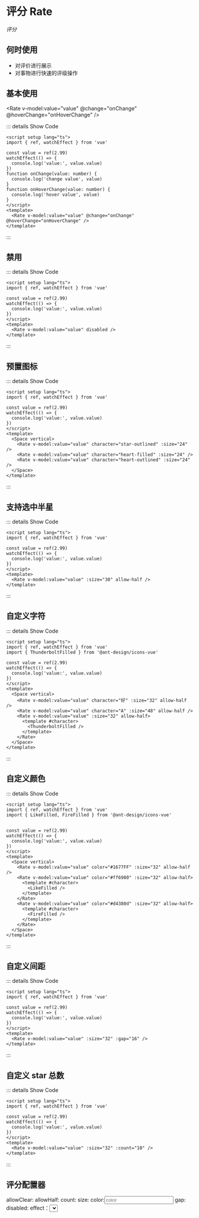 # 评分 Rate

<BackTop />
<Watermark fullscreen content="Vue Amazing UI" />

*评分*

## 何时使用

- 对评价进行展示
- 对事物进行快速的评级操作

<script setup lang="ts">
import { ref, watchEffect, reactive } from 'vue'
import { ThunderboltFilled, LikeFilled, FireFilled } from '@ant-design/icons-vue'

const value = ref(2.99)
const characterOptions = [
  {
    label: 'star-outlined',
    value: 'star-outlined'
  },
  {
    label: 'star-filled',
    value: 'star-filled'
  },
  {
    label: 'heart-outlined',
    value: 'heart-outlined'
  },
  {
    label: 'heart-filled',
    value: 'heart-filled'
  },
  {
    label: 'custom-character',
    value: 'custom-character'
  }
]
const state = reactive({
  allowClear: true,
  allowHalf: true,
  count: 5,
  character: 'star-filled',
  customCharacter: 'S',
  size: 36,
  color: '#fadb14',
  gap: 8,
  disabled: false,
  value: 3
})
const score = ref(2.5)
watchEffect(() => {
  console.log('value', value.value)
})
watchEffect(() => {
  console.log('score', score.value)
})
function onChange(value: number) {
  console.log('change value', value)
}
function onHoverChange(value: number) {
  console.log('hover value', value)
}
</script>

## 基本使用

<Rate v-model:value="value" @change="onChange" @hoverChange="onHoverChange" />

::: details Show Code

```vue
<script setup lang="ts">
import { ref, watchEffect } from 'vue'

const value = ref(2.99)
watchEffect(() => {
  console.log('value:', value.value)
})
function onChange(value: number) {
  console.log('change value', value)
}
function onHoverChange(value: number) {
  console.log('hover value', value)
}
</script>
<template>
  <Rate v-model:value="value" @change="onChange" @hoverChange="onHoverChange" />
</template>
```

:::

## 禁用

<Rate v-model:value="value" disabled />

::: details Show Code

```vue
<script setup lang="ts">
import { ref, watchEffect } from 'vue'

const value = ref(2.99)
watchEffect(() => {
  console.log('value:', value.value)
})
</script>
<template>
  <Rate v-model:value="value" disabled />
</template>
```

:::

## 预置图标

<Space vertical>
  <Rate v-model:value="value" character="star-outlined" :size="24" />
  <Rate v-model:value="value" character="heart-filled" :size="24" />
  <Rate v-model:value="value" character="heart-outlined" :size="24" />
</Space>

::: details Show Code

```vue
<script setup lang="ts">
import { ref, watchEffect } from 'vue'

const value = ref(2.99)
watchEffect(() => {
  console.log('value:', value.value)
})
</script>
<template>
  <Space vertical>
    <Rate v-model:value="value" character="star-outlined" :size="24" />
    <Rate v-model:value="value" character="heart-filled" :size="24" />
    <Rate v-model:value="value" character="heart-outlined" :size="24" />
  </Space>
</template>
```

:::

## 支持选中半星

<Rate v-model:value="value" :size="30" allow-half />

::: details Show Code

```vue
<script setup lang="ts">
import { ref, watchEffect } from 'vue'

const value = ref(2.99)
watchEffect(() => {
  console.log('value:', value.value)
})
</script>
<template>
  <Rate v-model:value="value" :size="30" allow-half />
</template>
```

:::

## 自定义字符

<Space vertical>
  <Rate v-model:value="value" character="好" :size="32" allow-half />
  <Rate v-model:value="value" character="A" :size="48" allow-half />
  <Rate v-model:value="value" :size="32" allow-half>
    <template #character>
      <ThunderboltFilled />
    </template>
  </Rate>
</Space>

::: details Show Code

```vue
<script setup lang="ts">
import { ref, watchEffect } from 'vue'
import { ThunderboltFilled } from '@ant-design/icons-vue'

const value = ref(2.99)
watchEffect(() => {
  console.log('value:', value.value)
})
</script>
<template>
  <Space vertical>
    <Rate v-model:value="value" character="好" :size="32" allow-half />
    <Rate v-model:value="value" character="A" :size="48" allow-half />
    <Rate v-model:value="value" :size="32" allow-half>
      <template #character>
        <ThunderboltFilled />
      </template>
    </Rate>
  </Space>
</template>
```

:::

## 自定义颜色

<Space vertical>
  <Rate v-model:value="value" color="#1677FF" :size="32" allow-half />
  <Rate v-model:value="value" color="#ff6900" :size="32" allow-half>
    <template #character>
      <LikeFilled />
    </template>
  </Rate>
  <Rate v-model:value="value" color="#d4380d" :size="32" allow-half>
    <template #character>
      <FireFilled />
    </template>
  </Rate>
</Space>

::: details Show Code

```vue
<script setup lang="ts">
import { ref, watchEffect } from 'vue'
import { LikeFilled, FireFilled } from '@ant-design/icons-vue'


const value = ref(2.99)
watchEffect(() => {
  console.log('value:', value.value)
})
</script>
<template>
  <Space vertical>
    <Rate v-model:value="value" color="#1677FF" :size="32" allow-half />
    <Rate v-model:value="value" color="#ff6900" :size="32" allow-half>
      <template #character>
        <LikeFilled />
      </template>
    </Rate>
    <Rate v-model:value="value" color="#d4380d" :size="32" allow-half>
      <template #character>
        <FireFilled />
      </template>
    </Rate>
  </Space>
</template>
```

:::

## 自定义间距

<Rate v-model:value="value" :size="32" :gap="16" />

::: details Show Code

```vue
<script setup lang="ts">
import { ref, watchEffect } from 'vue'

const value = ref(2.99)
watchEffect(() => {
  console.log('value:', value.value)
})
</script>
<template>
  <Rate v-model:value="value" :size="32" :gap="16" />
</template>
```

:::

## 自定义 star 总数

<Rate v-model:value="value" :size="32" :count="10" />

::: details Show Code

```vue
<script setup lang="ts">
import { ref, watchEffect } from 'vue'

const value = ref(2.99)
watchEffect(() => {
  console.log('value:', value.value)
})
</script>
<template>
  <Rate v-model:value="value" :size="32" :count="10" />
</template>
```

:::

## 评分配置器

<Row :gutter="[24, 12]">
  <Col :span="6">
    <Space gap="small" vertical> allowClear:<Switch v-model="state.allowClear" /> </Space>
  </Col>
  <Col :span="6">
    <Space gap="small" vertical> allowHalf:<Switch v-model="state.allowHalf" /> </Space>
  </Col>
  <Col :span="6">
    <Flex vertical> count:<Slider v-model:value="state.count" :min="3" :max="10" /> </Flex>
  </Col>
  <Col :span="6">
    <Flex vertical> size:<Slider v-model:value="state.size" :min="10" :max="100" /> </Flex>
  </Col>
  <Col :span="6">
    <Flex gap="small" vertical> color:<Input v-model:value="state.color" placeholder="color" /> </Flex>
  </Col>
  <Col :span="6">
    <Flex vertical> gap:<Slider v-model:value="state.gap" :min="0" :max="100" /> </Flex>
  </Col>
  <Col :span="6">
    <Space gap="small" vertical> disabled:<Switch v-model="state.disabled" /> </Space>
  </Col>
  <Col :span="6">
    <Flex gap="small" vertical> effect：<Select :options="characterOptions" v-model="state.character" /> </Flex>
  </Col>
  <Col :span="6" v-if="state.character === 'custom-character'">
    <Flex gap="small" vertical>
      character:<Input v-model:value="state.customCharacter" placeholder="customCharacter" />
    </Flex>
  </Col>
</Row>
<Badge :value="score" style="margin-top: 30px">
  <Rate
    v-model:value="score"
    :allow-clear="state.allowClear"
    :allow-half="state.allowHalf"
    :count="state.count"
    :character="state.character === 'custom-character' ? state.customCharacter : state.character"
    :size="state.size"
    :color="state.color"
    :gap="state.gap"
    :disabled="state.disabled"
  />
</Badge>

::: details Show Code

```vue
<script setup lang="ts">
import { ref, watchEffect, reactive } from 'vue'

const characterOptions = [
  {
    label: 'star-outlined',
    value: 'star-outlined'
  },
  {
    label: 'star-filled',
    value: 'star-filled'
  },
  {
    label: 'heart-outlined',
    value: 'heart-outlined'
  },
  {
    label: 'heart-filled',
    value: 'heart-filled'
  },
  {
    label: 'custom-character',
    value: 'custom-character'
  }
]
const state = reactive({
  allowClear: true,
  allowHalf: true,
  count: 5,
  character: 'star-filled',
  customCharacter: 'S',
  size: 36,
  color: '#fadb14',
  gap: 8,
  disabled: false,
  value: 3
})
const score = ref(2.5)
watchEffect(() => {
  console.log('score', score.value)
})
</script>
<template>
  <Row :gutter="[24, 12]">
    <Col :span="6">
      <Space gap="small" vertical> allowClear:<Switch v-model="state.allowClear" /> </Space>
    </Col>
    <Col :span="6">
      <Space gap="small" vertical> allowHalf:<Switch v-model="state.allowHalf" /> </Space>
    </Col>
    <Col :span="6">
      <Flex vertical> count:<Slider v-model:value="state.count" :min="3" :max="10" /> </Flex>
    </Col>
    <Col :span="6">
      <Flex vertical> size:<Slider v-model:value="state.size" :min="10" :max="100" /> </Flex>
    </Col>
    <Col :span="6">
      <Flex gap="small" vertical> color:<Input v-model:value="state.color" placeholder="color" /> </Flex>
    </Col>
    <Col :span="6">
      <Flex vertical> gap:<Slider v-model:value="state.gap" :min="0" :max="100" /> </Flex>
    </Col>
    <Col :span="6">
      <Space gap="small" vertical> disabled:<Switch v-model="state.disabled" /> </Space>
    </Col>
    <Col :span="6">
      <Flex gap="small" vertical> effect：<Select :options="characterOptions" v-model="state.character" /> </Flex>
    </Col>
    <Col :span="6" v-if="state.character === 'custom-character'">
      <Flex gap="small" vertical>
        character:<Input v-model:value="state.customCharacter" placeholder="customCharacter" />
      </Flex>
    </Col>
  </Row>
  <Badge :value="score" style="margin-top: 30px">
    <Rate
      v-model:value="score"
      :allow-clear="state.allowClear"
      :allow-half="state.allowHalf"
      :count="state.count"
      :character="state.character === 'custom-character' ? state.customCharacter : state.character"
      :size="state.size"
      :color="state.color"
      :gap="state.gap"
      :disabled="state.disabled"
    />
  </Badge>
</template>
```

:::

## APIs

### Rate

参数 | 说明 | 类型 | 默认值
-- | -- | -- | --
allowClear | 是否允许再次点击后清除 | boolean | true
allowHalf | 是否允许半选 | boolean | false
count | `star` 总数 | number | 5
character | 自定义字符，预置四种图标 | 'star-outlined' &#124; 'star-filled' &#124; 'heart-outlined' &#124; 'heart-filled' &#124; string &#124; slot | 'star-filled'
size | 字符大小，单位 `px` | number | 20
color | 字符选中颜色 | string | '#fadb14'
gap | 字符间距，单位 `px` | number | 8
disabled | 只读，无法进行交互 | boolean | false
value <Tag color="cyan">v-model</Tag> | 当前数，受控值 `0,1,2,3...` | number | 0

## Events

名称 | 说明 | 类型
-- | -- | --
change | 选择时的回调 | (value: number) => void
hoverChange | 鼠标经过时数值变化的回调 | (value: number) => void
